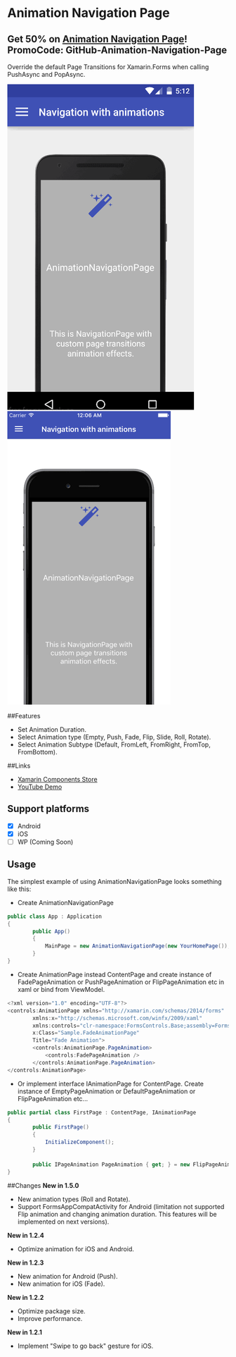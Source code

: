# Animation Navigation Page
## Get 50% on [Animation Navigation Page](https://components.xamarin.com/view/customnavpage)! PromoCode: GitHub-Animation-Navigation-Page
Override the default Page Transitions for Xamarin.Forms when calling PushAsync and PopAsync.

![Android](Gif/Android.gif) ![iOS](Gif/iOS.gif)

##Features
- Set Animation Duration.
- Select Animation type (Empty, Push, Fade, Flip, Slide, Roll, Rotate).
- Select Animation Subtype (Default, FromLeft, FromRight, FromTop, FromBottom).

##Links
- [Xamarin Components Store](https://components.xamarin.com/view/customnavpage)
- [YouTube Demo](https://youtu.be/Re48wHf_7yU)

## Support platforms

- [x] Android
- [x] iOS
- [ ] WP (Coming Soon)

## Usage
The simplest example of using AnimationNavigationPage looks something like this:

- Create AnimationNavigationPage
```csharp  
public class App : Application
{
        public App()
        {
            MainPage = new AnimationNavigationPage(new YourHomePage());
        }
}
```
- Create AnimationPage instead ContentPage and create instance of FadePageAnimation or PushPageAnimation or FlipPageAnimation etc in xaml or bind from ViewModel.
```csharp   
<?xml version="1.0" encoding="UTF-8"?>
<controls:AnimationPage xmlns="http://xamarin.com/schemas/2014/forms"
        xmlns:x="http://schemas.microsoft.com/winfx/2009/xaml"
        xmlns:controls="clr-namespace:FormsControls.Base;assembly=FormsControls.Base"
        x:Class="Sample.FadeAnimationPage"
        Title="Fade Animation">
        <controls:AnimationPage.PageAnimation>
            <controls:FadePageAnimation />
        </controls:AnimationPage.PageAnimation>
</controls:AnimationPage>
```
- Or implement interface IAnimationPage for ContentPage. Create instance of EmptyPageAnimation or DefaultPageAnimation or FlipPageAnimation etc... 
```csharp   
public partial class FirstPage : ContentPage, IAnimationPage
{
        public FirstPage()
        {
            InitializeComponent();
        }
    
        public IPageAnimation PageAnimation { get; } = new FlipPageAnimation { Duration = 650, Subtype = AnimationSubtype.FromLeft }; 
}
```

##Changes
**New in 1.5.0**

- New animation types (Roll and Rotate).
- Support FormsAppCompatActivity for Android (limitation not supported Flip animation and changing animation duration. This features will be implemented on next versions).

**New in 1.2.4**

- Optimize animation for iOS and Android.

**New in 1.2.3**

- New animation for Android (Push).
- New animation for iOS (Fade).

**New in 1.2.2**

- Optimize package size.
- Improve performance.

**New in 1.2.1**

- Implement "Swipe to go back" gesture for iOS.
